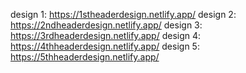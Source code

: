 design 1: https://1stheaderdesign.netlify.app/
design 2: https://2ndheaderdesign.netlify.app/
design 3: https://3rdheaderdesign.netlify.app/
design 4: https://4thheaderdesign.netlify.app/
design 5: https://5thheaderdesign.netlify.app/
